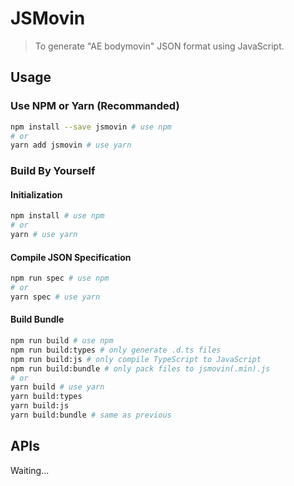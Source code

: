# JSMovin

> To generate "AE bodymovin" JSON format using JavaScript.

## Usage

### Use NPM or Yarn (Recommanded)

``` bash
npm install --save jsmovin # use npm
# or
yarn add jsmovin # use yarn
```

### Build By Yourself

#### Initialization

``` bash
npm install # use npm
# or
yarn # use yarn
```

#### Compile JSON Specification

``` bash
npm run spec # use npm
# or
yarn spec # use yarn
```

#### Build Bundle

``` bash
npm run build # use npm
npm run build:types # only generate .d.ts files
npm run build:js # only compile TypeScript to JavaScript
npm run build:bundle # only pack files to jsmovin(.min).js
# or
yarn build # use yarn
yarn build:types
yarn build:js
yarn build:bundle # same as previous
```

## APIs

Waiting...